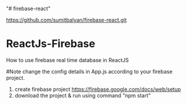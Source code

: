 "# firebase-react" 

https://github.com/sumitbalyan/firebase-react.git

# ReactJs-Firebase
How to use firebase real time database in ReactJS

#Note change the config details in App.js according to your firebase project.
1. create firebase project https://firebase.google.com/docs/web/setup
2. download the project & run using command "npm start"
